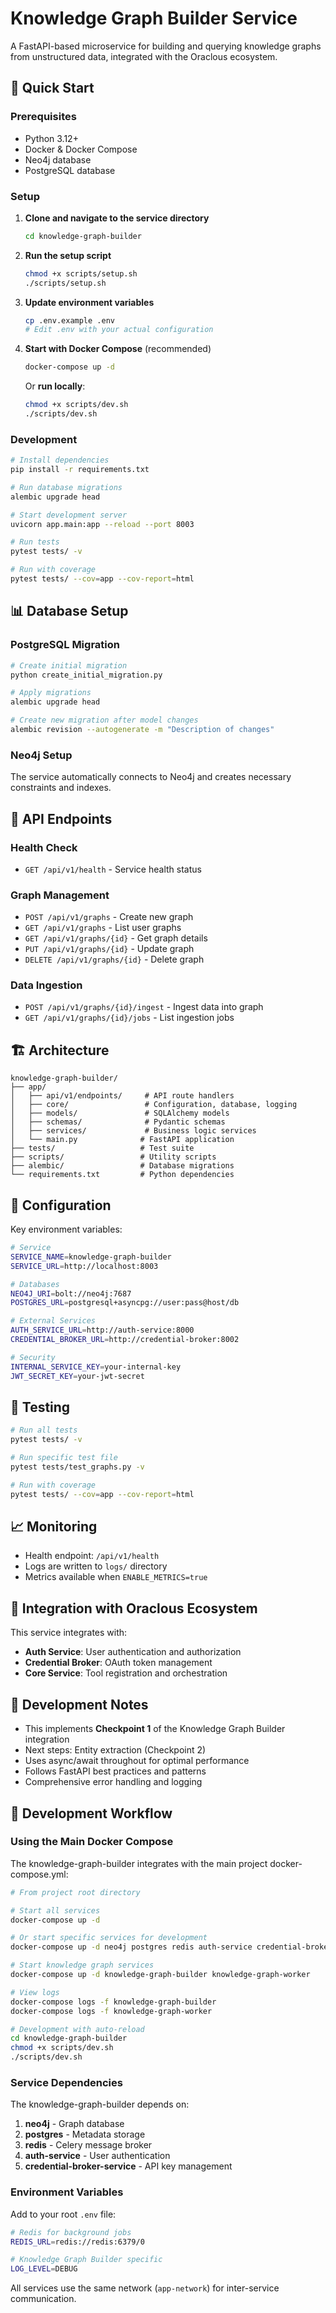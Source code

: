 # Knowledge Graph Builder Service

A FastAPI-based microservice for building and querying knowledge graphs from unstructured data, integrated with the Oraclous ecosystem.

## 🚀 Quick Start

### Prerequisites
- Python 3.12+
- Docker & Docker Compose
- Neo4j database
- PostgreSQL database

### Setup

1. **Clone and navigate to the service directory**
   ```bash
   cd knowledge-graph-builder
   ```

2. **Run the setup script**
   ```bash
   chmod +x scripts/setup.sh
   ./scripts/setup.sh
   ```

3. **Update environment variables**
   ```bash
   cp .env.example .env
   # Edit .env with your actual configuration
   ```

4. **Start with Docker Compose** (recommended)
   ```bash
   docker-compose up -d
   ```

   Or **run locally**:
   ```bash
   chmod +x scripts/dev.sh
   ./scripts/dev.sh
   ```

### Development

```bash
# Install dependencies
pip install -r requirements.txt

# Run database migrations
alembic upgrade head

# Start development server
uvicorn app.main:app --reload --port 8003

# Run tests
pytest tests/ -v

# Run with coverage
pytest tests/ --cov=app --cov-report=html
```

## 📊 Database Setup

### PostgreSQL Migration

```bash
# Create initial migration
python create_initial_migration.py

# Apply migrations
alembic upgrade head

# Create new migration after model changes
alembic revision --autogenerate -m "Description of changes"
```

### Neo4j Setup

The service automatically connects to Neo4j and creates necessary constraints and indexes.

## 🔗 API Endpoints

### Health Check
- `GET /api/v1/health` - Service health status

### Graph Management
- `POST /api/v1/graphs` - Create new graph
- `GET /api/v1/graphs` - List user graphs
- `GET /api/v1/graphs/{id}` - Get graph details
- `PUT /api/v1/graphs/{id}` - Update graph
- `DELETE /api/v1/graphs/{id}` - Delete graph

### Data Ingestion
- `POST /api/v1/graphs/{id}/ingest` - Ingest data into graph
- `GET /api/v1/graphs/{id}/jobs` - List ingestion jobs

## 🏗️ Architecture

```
knowledge-graph-builder/
├── app/
│   ├── api/v1/endpoints/     # API route handlers
│   ├── core/                 # Configuration, database, logging
│   ├── models/               # SQLAlchemy models
│   ├── schemas/              # Pydantic schemas
│   ├── services/             # Business logic services
│   └── main.py              # FastAPI application
├── tests/                   # Test suite
├── scripts/                 # Utility scripts
├── alembic/                 # Database migrations
└── requirements.txt         # Python dependencies
```

## 🔧 Configuration

Key environment variables:

```bash
# Service
SERVICE_NAME=knowledge-graph-builder
SERVICE_URL=http://localhost:8003

# Databases
NEO4J_URI=bolt://neo4j:7687
POSTGRES_URL=postgresql+asyncpg://user:pass@host/db

# External Services
AUTH_SERVICE_URL=http://auth-service:8000
CREDENTIAL_BROKER_URL=http://credential-broker:8002

# Security
INTERNAL_SERVICE_KEY=your-internal-key
JWT_SECRET_KEY=your-jwt-secret
```

## 🧪 Testing

```bash
# Run all tests
pytest tests/ -v

# Run specific test file
pytest tests/test_graphs.py -v

# Run with coverage
pytest tests/ --cov=app --cov-report=html
```

## 📈 Monitoring

- Health endpoint: `/api/v1/health`
- Logs are written to `logs/` directory
- Metrics available when `ENABLE_METRICS=true`

## 🤝 Integration with Oraclous Ecosystem

This service integrates with:
- **Auth Service**: User authentication and authorization
- **Credential Broker**: OAuth token management
- **Core Service**: Tool registration and orchestration

## 📝 Development Notes

- This implements **Checkpoint 1** of the Knowledge Graph Builder integration
- Next steps: Entity extraction (Checkpoint 2)
- Uses async/await throughout for optimal performance
- Follows FastAPI best practices and patterns
- Comprehensive error handling and logging

## 🚀 Development Workflow

### Using the Main Docker Compose

The knowledge-graph-builder integrates with the main project docker-compose.yml:

```bash
# From project root directory

# Start all services
docker-compose up -d

# Or start specific services for development
docker-compose up -d neo4j postgres redis auth-service credential-broker-service

# Start knowledge graph services
docker-compose up -d knowledge-graph-builder knowledge-graph-worker

# View logs
docker-compose logs -f knowledge-graph-builder
docker-compose logs -f knowledge-graph-worker

# Development with auto-reload
cd knowledge-graph-builder
chmod +x scripts/dev.sh
./scripts/dev.sh
```

### Service Dependencies

The knowledge-graph-builder depends on:
1. **neo4j** - Graph database
2. **postgres** - Metadata storage  
3. **redis** - Celery message broker
4. **auth-service** - User authentication
5. **credential-broker-service** - API key management

### Environment Variables

Add to your root `.env` file:
```bash
# Redis for background jobs
REDIS_URL=redis://redis:6379/0

# Knowledge Graph Builder specific
LOG_LEVEL=DEBUG
```

All services use the same network (`app-network`) for inter-service communication.
